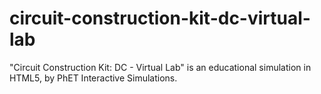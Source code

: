 # circuit-construction-kit-dc-virtual-lab
"Circuit Construction Kit: DC - Virtual Lab" is an educational simulation in HTML5, by PhET Interactive Simulations.
